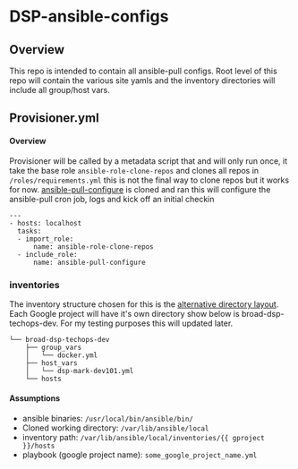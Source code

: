 # DSP-ansible-configs

## Overview
This repo is intended to contain all ansible-pull configs. Root level of this repo will contain the various site yamls and the inventory directories will include all group/host vars.

## Provisioner.yml
#### Overview
Provisioner will be called by a metadata script that and will only run once, it take the base role `ansible-role-clone-repos` and clones all repos in `/roles/requirements.yml` this is not the final way to clone repos but it works for now. [ansible-pull-configure](https://github.com/broadinstitute/ansible-pull-configure) is cloned and ran this will configure the ansible-pull cron job, logs and kick off an initial checkin
```
---
- hosts: localhost
  tasks:
  - import_role:
      name: ansible-role-clone-repos
  - include_role:
      name: ansible-pull-configure
```

### inventories
The inventory structure chosen for this is the [alternative directory layout](https://docs.ansible.com/ansible/latest/user_guide/playbooks_best_practices.html#alternative-directory-layout). Each Google project will have it's own directory show below is broad-dsp-techops-dev. For my testing purposes this will updated later.
```inventories/
└── broad-dsp-techops-dev
    ├── group_vars
    │   └── docker.yml
    ├── host_vars
    │   └── dsp-mark-dev101.yml
    └── hosts
```

#### Assumptions 
- ansible binaries: `/usr/local/bin/ansible/bin/`
- Cloned working directory: `/var/lib/ansible/local`
- inventory path: `/var/lib/ansible/local/inventories/{{ gproject }}/hosts`
- playbook (google project name): `some_google_project_name.yml`
